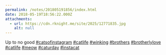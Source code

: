 ```yaml
---
permalink: /notes/201805191856/index.html
date: 2018-05-19T18:56:22.000Z
attachments:
  - url: https://cdn.rknight.me/site/2025/12771835.jpg
    alt: null
---
```


Up to no good <a href="https://pixelfed.social/discover/tags/catsofinstagram?src=hash" title="#catsofinstagram" class="u-url hashtag" rel="external nofollow noopener">#catsofinstagram</a> <a href="https://pixelfed.social/discover/tags/catlife?src=hash" title="#catlife" class="u-url hashtag" rel="external nofollow noopener">#catlife</a> <a href="https://pixelfed.social/discover/tags/winking?src=hash" title="#winking" class="u-url hashtag" rel="external nofollow noopener">#winking</a> <a href="https://pixelfed.social/discover/tags/brothers?src=hash" title="#brothers" class="u-url hashtag" rel="external nofollow noopener">#brothers</a> <a href="https://pixelfed.social/discover/tags/brotherlylove?src=hash" title="#brotherlylove" class="u-url hashtag" rel="external nofollow noopener">#brotherlylove</a> <a href="https://pixelfed.social/discover/tags/catlife?src=hash" title="#catlife" class="u-url hashtag" rel="external nofollow noopener">#catlife</a> <a href="https://pixelfed.social/discover/tags/meow?src=hash" title="#meow" class="u-url hashtag" rel="external nofollow noopener">#meow</a> <a href="https://pixelfed.social/discover/tags/caturday?src=hash" title="#caturday" class="u-url hashtag" rel="external nofollow noopener">#caturday</a> <a href="https://pixelfed.social/discover/tags/instacat?src=hash" title="#instacat" class="u-url hashtag" rel="external nofollow noopener">#instacat</a>
